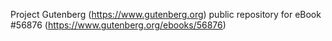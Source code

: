 Project Gutenberg (https://www.gutenberg.org) public repository for
eBook #56876 (https://www.gutenberg.org/ebooks/56876)
